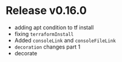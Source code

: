 # Release v0.16.0

- adding apt condition to tf install
- fixing `terraformInstall`
- Added `consoleLink` and `consoleFileLink`
- `decoration` changes part 1
- decorate
